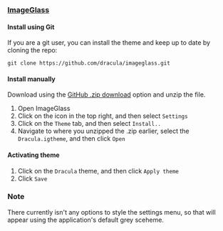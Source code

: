 ### [ImageGlass](https://imageglass.org/)

#### Install using Git

If you are a git user, you can install the theme and keep up to date by cloning the repo:

    git clone https://github.com/dracula/imageglass.git

#### Install manually

Download using the [GitHub .zip download](https://github.com/dracula/imageglass/archive/master.zip) option and unzip the file.

1. Open ImageGlass
2. Click on the icon in the top right, and then select `Settings`
3. Click on the `Theme` tab, and then select `Install..`
4. Navigate to where you unzipped the .zip earlier, select the `Dracula.igtheme`, and then click `Open`

#### Activating theme

1. Click on the `Dracula` theme, and then click `Apply theme`
2. Click `Save`

### Note

There currently isn't any options to style the settings menu, so that will appear using the application's default grey sceheme.